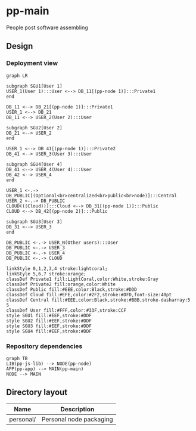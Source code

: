 # pp-main
People post software assembling 

## Design
### Deployment view
```mermaid
graph LR

subgraph SGU1[User 1]
USER_1(User 1):::User <--> DB_11[(pp-node 1)]:::Private1
end

DB_11 <--> DB_21[(pp-node 1)]:::Private1
USER_1 <--> DB_21
DB_11 <--> USER_2(User 2):::User

subgraph SGU2[User 2]
DB_21 <--> USER_2
end

USER_1 <--> DB_41[(pp-node 1)]:::Private2
DB_41 <--> USER_3(User 3):::User

subgraph SGU4[User 4]
DB_41 <--> USER_4(User 4):::User
DB_42 <--> USER_4
end

USER_1 <-.-> DB_PUBLIC[(Optional<br>centralized<br>public<br>node)]:::Central
USER_2 <-.-> DB_PUBLIC
CLOUD(((Cloud))):::Cloud <--> DB_31[(pp-node 1)]:::Public
CLOUD <--> DB_42[(pp-node 2)]:::Public

subgraph SGU3[User 3]
DB_31 <--> USER_3
end

DB_PUBLIC <-.-> USER_N(Other users):::User
DB_PUBLIC <-.-> USER_3
DB_PUBLIC <-.-> USER_4
DB_PUBLIC <-.-> CLOUD

linkStyle 0,1,2,3,4 stroke:lightcoral;
linkStyle 5,6,7 stroke:orange;
classDef Private1 fill:LightCoral,color:White,stroke:Gray
classDef Private2 fill:orange,color:White
classDef Public fill:#EEE,color:Black,stroke:#DDD
classDef Cloud fill:#EFE,color:#2F2,stroke:#DFD,font-size:40pt
classDef Central fill:#EEE,color:Black,stroke:#BBB,stroke-dasharray:5 5
classDef User fill:#FFF,color:#33F,stroke:CCF
style SGU1 fill:#EEF,stroke:#DDF
style SGU2 fill:#EEF,stroke:#DDF
style SGU3 fill:#EEF,stroke:#DDF
style SGU4 fill:#EEF,stroke:#DDF
```

### Repository dependencies
```mermaid
graph TB
LIB(pp-js-lib) --> NODE(pp-node)
APP(pp-app) --> MAIN(pp-main)
NODE --> MAIN
```

## Directory layout

| Name                         | Description                                   |
|------------------------------|-----------------------------------------------|
| personal/                    | Personal node packaging                       |

